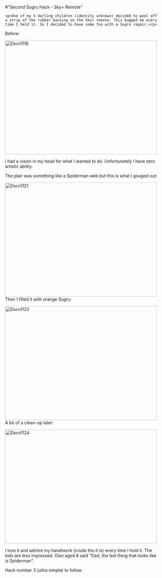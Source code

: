 #"Second Sugru Hack - Sky+ Remote"


    <p>One of my 5 darling children (identity unknown) decided to peel off a strip of the rubber backing on the Sky+ remote. This bugged me every time I held it. So I decided to have some fun with a Sugru repair.</p>
<p>Before:</p>
<p><div class='p_embed p_image_embed'>
<a href="http://getfile1.posterous.com/getfile/files.posterous.com/temp-2010-07-25/AzqEAblghhBgCFczAddclGfvmtfpqIfmajIkfbnjjIgmpzsFprucyewFDmCH/DSCN1118.JPG.scaled1000.jpg"><img alt="Dscn1118" height="375" src="http://getfile5.posterous.com/getfile/files.posterous.com/temp-2010-07-25/AzqEAblghhBgCFczAddclGfvmtfpqIfmajIkfbnjjIgmpzsFprucyewFDmCH/DSCN1118.JPG.scaled500.jpg" width="500" /></a>
</div>
</p>
<p>I had a vision in my head for what I wanted to do. Unfortunately I have zero artistic ability.</p>
<p>The plan was something like a Spiderman web but this is what I gouged out:</p>
<p><div class='p_embed p_image_embed'>
<a href="http://getfile7.posterous.com/getfile/files.posterous.com/temp-2010-07-25/wsxEzrzDtBgnzaqyvevsduBHktpgfzIBxGgcpIfuEDqauvIHgFcvnmzybbdd/DSCN1121.JPG.scaled1000.jpg"><img alt="Dscn1121" height="375" src="http://getfile4.posterous.com/getfile/files.posterous.com/temp-2010-07-25/wsxEzrzDtBgnzaqyvevsduBHktpgfzIBxGgcpIfuEDqauvIHgFcvnmzybbdd/DSCN1121.JPG.scaled500.jpg" width="500" /></a>
</div>
Then I filled it with orange Sugru:</p>
<p><div class='p_embed p_image_embed'>
<a href="http://getfile4.posterous.com/getfile/files.posterous.com/temp-2010-07-25/mtrpFiCdsHfodzjAFhwBktkjlEkxIkxdCGiBpgsajDljJnAchoxcByApnnhc/DSCN1122.JPG.scaled1000.jpg"><img alt="Dscn1122" height="375" src="http://getfile7.posterous.com/getfile/files.posterous.com/temp-2010-07-25/mtrpFiCdsHfodzjAFhwBktkjlEkxIkxdCGiBpgsajDljJnAchoxcByApnnhc/DSCN1122.JPG.scaled500.jpg" width="500" /></a>
</div>
A bit of a clean-up later:</p>
<p><div class='p_embed p_image_embed'>
<a href="http://getfile7.posterous.com/getfile/files.posterous.com/temp-2010-07-25/dijxIaCCkslsedcFmexDtCJfoczveIdpFsuxDhsuBCBCqlfFirIxyflemgdB/DSCN1124.JPG.scaled1000.jpg"><img alt="Dscn1124" height="375" src="http://getfile6.posterous.com/getfile/files.posterous.com/temp-2010-07-25/dijxIaCCkslsedcFmexDtCJfoczveIdpFsuxDhsuBCBCqlfFirIxyflemgdB/DSCN1124.JPG.scaled500.jpg" width="500" /></a>
</div>
</p>
<p>I love it and admire my handiwork (crude tho it is) every time I hold it. The kids are less impressed. Oisn aged 8 said "Dad, the last thing that looks like is Spiderman".</p>
<p>Hack number 3 (ultra simple) to follow.</p>
  